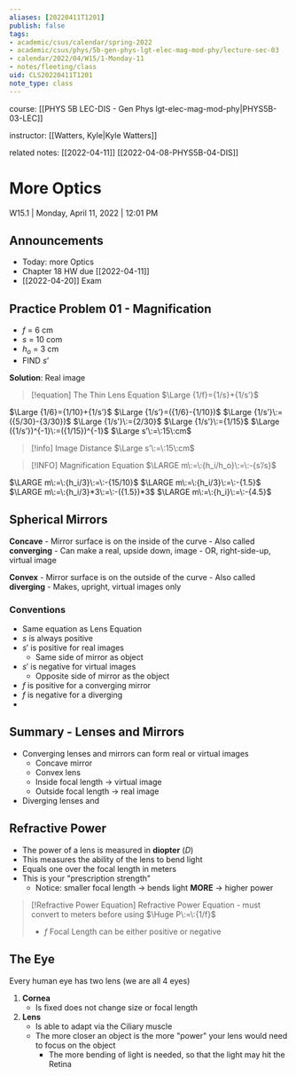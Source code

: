 ```yaml
---
aliases: [20220411T1201]
publish: false
tags:
- academic/csus/calendar/spring-2022
- academic/csus/phys/5b-gen-phys-lgt-elec-mag-mod-phy/lecture-sec-03
- calendar/2022/04/W15/1-Monday-11
- notes/fleeting/class
uid: CLS20220411T1201
note_type: class
---
```


course: [[PHYS 5B LEC-DIS - Gen Phys lgt-elec-mag-mod-phy|PHYS5B-03-LEC]]

instructor: [[Watters, Kyle|Kyle Watters]]

related notes: [[2022-04-11]] [[2022-04-08-PHYS5B-04-DIS]]

# More Optics

W15.1 | Monday, April 11, 2022 | 12:01 PM

## Announcements

- Today: more Optics
- Chapter 18 HW due [[2022-04-11]]
- [[2022-04-20]] Exam 

## Practice Problem 01 - Magnification

- $f$ = 6 cm
- $s$ = 10 com
- $h_o$ = 3 cm
- FIND $s’$

**Solution**: Real image

> [!equation] The Thin Lens Equation
> $\Large {1/f}={1/s}+{1/s’}$

$\Large {1/6}={1/10}+{1/s’}$
$\Large {1/s’}=({1/6}-{1/10})$
$\Large {1/s’}\:=({5/30}-{3/30})$
$\Large {1/s’}\:={2/30}$
$\Large {1/s’}\:={1/15}$
$\Large ({1/s’})^{-1}\:=({1/15})^{-1}$
$\Large s’\:=\:15\:cm$

> [!info] Image Distance
> $\Large s’\:=\:15\:cm$

> [!INFO] Magnification Equation
> $\LARGE m\:=\:{h_i/h_o}\:=\:-{s’/s}$

$\LARGE m\:=\:{h_i/3}\:=\:-{15/10}$
$\LARGE m\:=\:{h_i/3}\:=\:-{1.5}$
$\LARGE m\:=\:{h_i/3}*3\:=\:-({1.5})*3$
$\LARGE m\:=\:{h_i}\:=\:-{4.5}$

## Spherical Mirrors

**Concave** - Mirror surface is on the inside of the curve
	- Also called **converging**
	- Can make a real, upside down, image
	- OR, right-side-up, virtual image

**Convex** - Mirror surface is on the outside of the curve
	- Also called **diverging**
	- Makes, upright, virtual images only

### Conventions

- Same equation as Lens Equation
- $s$ is always positive
- $s'$ is positive for real images
	- Same side of mirror as object
- $s'$ is negative for virtual images
	- Opposite side of mirror as the object
- $f$ is positive for a converging mirror
- $f$ is negative for a diverging
- 

## Summary - Lenses and Mirrors
- Converging lenses and mirrors can form real or virtual images
	- Concave mirror
	- Convex lens
	- Inside focal length -> virtual image
	- Outside focal length -> real image
- Diverging lenses and 

## Refractive Power

- The power of a lens is measured in **diopter** ($D$)
- This measures the ability of the lens to bend light
- Equals one over the focal length in meters
- This is your "prescription strength"
	- Notice: smaller focal length -> bends light **MORE** -> higher power

> [!Refractive Power Equation] Refractive Power Equation - must convert to meters before using
> $\Huge P\:=\:{1/f}$
> - $f$ Focal Length can be either positive or negative

## The Eye

Every human eye has two lens (we are all 4 eyes)
1. **Cornea**
	- Is fixed does not change size or focal length
1. **Lens**
	- Is able to adapt via the Ciliary muscle
	- The more closer an object is the more "power" your lens would need to focus on the object
		- The more bending of light is needed, so that the light may hit the Retina
